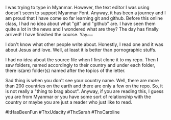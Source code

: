 I was trying to type in Myanmar. However, the text editor I was using doesn't seem to support Myanmar Font.
Anyway, it has been a journey and I am proud that I have come so far learning git and github.
Before this online class, I had no idea about what "git" and "github" are.
I have seen them quite a lot in the news and I wondered what are they?
The day has finally arrived! I have finished the course. Yay~~

I don't know what other people write about. Honestly, I read one and it was about Jesus and love. 
Well, at least it is better than pornographic stuffs. 

I had no idea about the source file when I first clone it to my repo. Then I saw folders, named accordingly to their country and under each folder, there is(are) folder(s) named after the topics of the letter. 

Sad thing is when you don't see your country name. Well, there are more than 200 countries on the earth and there are only a few on the repo. So, it is not really a "thing to brag about". Anyway, if you are reading this, I guess you are from Myanmar or you have some sort of relationship with the country or maybe you are just a reader who just like to read.

#ItHasBeenFun
#ThxUdacity
#ThxSarah
#ThxCaroline